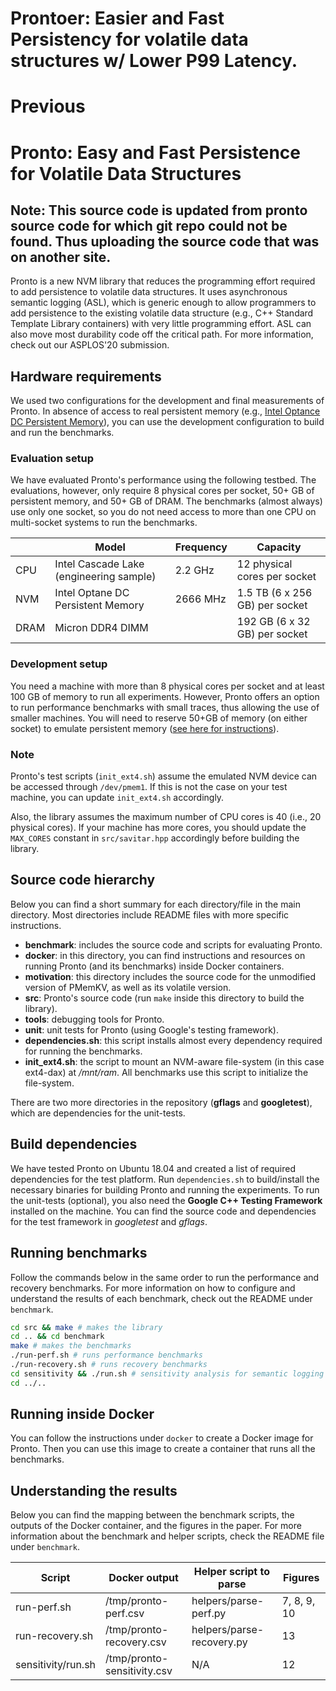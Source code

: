 # Prontoer: Easier and Fast Persistency for volatile data structures w/ Lower P99 Latency.

# Previous
# Pronto: Easy and Fast Persistence for Volatile Data Structures

## Note: This source code is updated from pronto source code for which git repo could not be found. Thus uploading the source code that was on another site.

Pronto is a new NVM library that reduces the programming effort required to add persistence to volatile data structures.
It uses asynchronous semantic logging (ASL), which is generic enough to allow programmers to add persistence to the existing volatile data structure (e.g., C++ Standard Template Library containers) with very little programming effort.
ASL can also move most durability code off the critical path. For more information, check out our ASPLOS'20 submission.

## Hardware requirements
We used two configurations for the development and final measurements of Pronto.
In absence of access to real persistent memory (e.g., [Intel Optance DC Persistent Memory](https://www.intel.com/content/www/us/en/architecture-and-technology/optane-dc-persistent-memory.html)), 
you can use the development configuration to build and run the benchmarks.

### Evaluation setup
We have evaluated Pronto's performance using the following testbed.
The evaluations, however, only require 8 physical cores per socket, 50+ GB of persistent memory, and 50+ GB of DRAM.
The benchmarks (almost always) use only one socket, so you do not need access to more than one CPU on multi-socket systems to run the benchmarks.

|       | Model                                   | Frequency | Capacity                        |
|-------|-----------------------------------------|-----------|---------------------------------|
| CPU   | Intel Cascade Lake (engineering sample) | 2.2 GHz   | 12 physical cores per socket    |
| NVM   | Intel Optane DC Persistent Memory       | 2666 MHz  | 1.5 TB (6 x 256 GB) per socket  |
| DRAM  | Micron DDR4 DIMM                        |           | 192 GB (6 x 32 GB) per socket   |

### Development setup
You need a machine with more than 8 physical cores per socket and at least 100 GB of memory to run all experiments.
However, Pronto offers an option to run performance benchmarks with small traces, thus allowing the use of smaller machines.
You will need to reserve 50+GB of memory (on either socket) to emulate persistent memory ([see here for instructions](https://pmem.io/2016/02/22/pm-emulation.html)). 

### Note
Pronto's test scripts (`init_ext4.sh`) assume the emulated NVM device can be accessed through `/dev/pmem1`.
If this is not the case on your test machine, you can update `init_ext4.sh` accordingly.

Also, the library assumes the maximum number of CPU cores is 40 (i.e., 20 physical cores). 
If your machine has more cores, you should update the `MAX_CORES` constant in 
`src/savitar.hpp` accordingly before building the library.

## Source code hierarchy
Below you can find a short summary for each directory/file in the main directory.
Most directories include README files with more specific instructions.

- **benchmark**: includes the source code and scripts for evaluating Pronto.
- **docker**: in this directory, you can find instructions and resources on running Pronto (and its benchmarks) inside Docker containers.
- **motivation**: this directory includes the source code for the unmodified version of PMemKV, as well as its volatile version.
- **src**: Pronto's source code (run `make` inside this directory to build the library).
- **tools**: debugging tools for Pronto.
- **unit**: unit tests for Pronto (using Google's testing framework).
- **dependencies.sh**: this script installs almost every dependency required for running the benchmarks.
- **init_ext4.sh**: the script to mount an NVM-aware file-system (in this case ext4-dax) at */mnt/ram*. All benchmarks use this script to initialize the file-system.

There are two more directories in the repository (**gflags** and **googletest**), which are dependencies for the unit-tests.

## Build dependencies
We have tested Pronto on Ubuntu 18.04 and created a list of required dependencies for the test platform. 
Run `dependencies.sh` to build/install the necessary binaries for building Pronto and running the experiments.
To run the unit-tests (optional), you also need the **Google C++ Testing Framework** installed on the machine.
You can find the source code and dependencies for the test framework in *googletest* and *gflags*.

## Running benchmarks
Follow the commands below in the same order to run the performance and recovery benchmarks.
For more information on how to configure and understand the results of each benchmark, 
check out the README under `benchmark`.

```bash
cd src && make # makes the library
cd .. && cd benchmark
make # makes the benchmarks
./run-perf.sh # runs performance benchmarks
./run-recovery.sh # runs recovery benchmarks
cd sensitivity && ./run.sh # sensitivity analysis for semantic logging
cd ../..
```

## Running inside Docker
You can follow the instructions under `docker` to create a Docker image for Pronto.
Then you can use this image to create a container that runs all the benchmarks.

## Understanding the results
Below you can find the mapping between the benchmark scripts, the outputs of the Docker container, and the figures in the paper.
For more information about the benchmark and helper scripts, check the README file under `benchmark`.

| Script              | Docker output               | Helper script to parse    | Figures     |
|---------------------|-----------------------------|---------------------------|-------------|
| run-perf.sh         | /tmp/pronto-perf.csv        | helpers/parse-perf.py     | 7, 8, 9, 10 |
| run-recovery.sh     | /tmp/pronto-recovery.csv    | helpers/parse-recovery.py | 13          |
| sensitivity/run.sh  | /tmp/pronto-sensitivity.csv | N/A                       | 12          |
